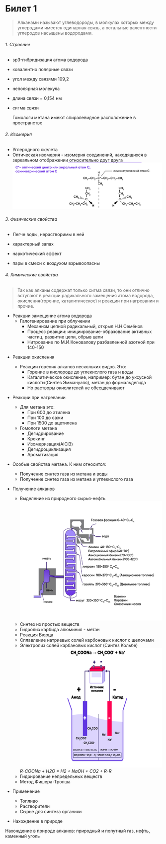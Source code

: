 # Билет 1 
> Алканами называют углеводороды, в молкулах которых между углеродами имеется одинарная связь, а остальные валентности углеродов насыщены водородами.

###### 1. Строение
- sp3-гибридизация атома водорода
- ковалентно полярные связи
- угол между связями 109,2
- неполярная молекула
- длина связи = 0,154 нм
- сигма связи

	Гомологи метана имеют спиралевидное расположение в пространстве
	
###### 2. Изомерия 
	
* Углеродного скелета  
* Оптическая изомерия - изомерия соединений, находящихся в зеркальном отображении относительно друг друга
![hh](оптическая%20изомерия.png)
	
###### 3. Физические свойства
- Легче воды, нерастворимы в ней
- характерный запах
- наркотический эффект
    
- пары в смеси с воздухом взрывоопасны
	
###### 4. Химические свойства

> Так как алканы содержат только сигма связи, то они отлично вступают в реакции радикального замещения атома водорода, окисления(горение, каталитическое) и реакции при нагревании и прочие. 
	
* Реакции замещение атома водорода 
  * Галогенирование при облучении
	- Механизм цепной радикальный, открыл Н.Н.Семёнов
	- Процесс реакции: инициирование-образование активных частиц, развитие цепи, обрыв цепи
	 - Нитрование по М.И.Коновалову разбавленной азотной при 140-150
	
- Реакции окисления
	- Реакции горения алканов нескольких видов. Это:
      - Горение в кислороде до углекислого газа и воды
	   - Каталитическое окисление, например: бутан до уксусной кислоты(Синтез Эммануэля), метан до формальдегида
	   - Но растворы окислителей не обесцвечивают
	
- Реакции при нагревании 
	 - Для метана это:
    	- При 600 до этилена
	    - При 100 до сажи
    	- При 1500 до ацетилена
	 - Гомологи метана
	    - Дегидрирование
	    - Крекинг
	    - Изомеризация(AlCl3)
	    - Дегидроциклизация
	    - Ароматизация
	
- Особые свойства метана. К ним относится:
	- Получение синтез газа из метана и воды
	- Получение синтез газа из метана и углекислого газа 

- Получение алканов
	 - Выделение из природного сырья-нефть
  ![hh](перегонка%20нефти%20алканы.png)
	- Синтез из простых веществ 
	- Гидролиз карбида алюминия - метан
	- Реакция Вюрца
	- Сплавление натриевых солей карбоновых кислот с щелочами
	- Электролиз солей карбановых кислот (Cинтез Кольбе)
  ![hh](алканы%20синтез%20кольбе.png)
	    _R-COONa + H2O = H2 + NaOH + CO2 + R-R_
	- Гидрирование непредельных веществ
	- Метод Фишера-Тропша
	
- Применение 
	- Топливо
	- Растворители
	- Сырье для синтеза органики
	
- Нахождение в природе

Нахождение в природе алканов: природный и попутный газ, нефть,  каменный уголь